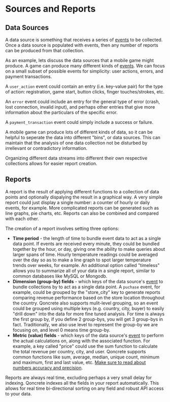 # Sources and Reports

## Data Sources

A data source is something that receives a series of [events](events-data-retention.md) to be collected.  Once a data source is populated with events, then any number of reports can be produced from that collection.

As an example, lets discuss the data sources that a mobile game might produce.  A game can produce many different kinds of [events](events-data-retention.md). We can focus on a small subset of possible events for simplicity: user actions, errors, and payment transactions.

A `user_action` event could contain an entry (i.e. key-value pair) for the type of action: registration, game start, button clicks, finger touches/strokes, etc.

An `error` event could include an entry for the general type of error (crash, lost connection, invalid input), and perhaps other entries that give more information about the particulars of the specific error.

A `payment_transaction` event could simply include a success or failure.

A mobile game can produce lots of different kinds of data, so it can be helpful to seperate the data into different "bins", or data sources. This can maintain that the analysis of one data collection not be disturbed by irrellevant or contradictory information.

Organizing different data streams into different their own respective collections allows for easier report creation.

## Reports

A report is the result of applying different functions to a collection of data points and optionally dispalying the result in a graphical way.  A very simple report could just display a single number: a counter of hourly or daily events, for example.  More complicated reports can be generated such as line graphs, pie charts, etc.  Reports can also be combined and compared with each other.

The creation of a report involves setting three options:

 * __Time period__ - the length of time to bundle event data to act as a single data point.  If events are received every minute, they could be bundled together by the hour, or day, giving one the ability to make queries about larger spans of time.  Hourly temperature readings could be averaged over the day so as to make a line graph to spot larger temperature trends over weeks, for example. An additional option called "timeless" allows you to summarize all of your data in a single report, similar to common databases like MySQL or Mongodb. 
 * __Dimension (group-by) fields__ - which keys of the data source's [event](events-data-retention.md) to bundle collections by to act as a single data point.  A `puchase` event, for example, could be grouped by the "store_city" key to generate reports comparing revenue performance based on the store location throughout the country. Qoncrete also supports mulit-level grouping, so an event could be grouped using multiple keys (e.g. country, city, buyer) to easily "drill down" into the data for more fine tuned analysis.  For time is always the first group by, if you define 2 group-bys, you will get 3 group-bys in fact. Traditionally, we also use level to represent the group-by we are focusing on, and level 0 means time group-by.
 * __Metric (value) fields__ - which keys of the data source's [event](events-data-retention.md) to perform the actual calculations on, along with the associated function. For example, a key called "price" could use the sum function to calculate the total revenue per country, city, and user. Qoncrete supports common functions like sum, average, median, unique count, minimum and maximum, first and last value, etc. [Make sure to read about numbers accuracy and precision](accuracy-precision.md).


Reports are always real time, excluding perhaps a very small delay for indexing. Qoncrete indexes all the fields in your report automatically. This allows for real time bi-directional sorting on any field and robust API access to your data. 

